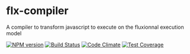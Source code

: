 # flx-compiler

A compiler to transform javascript to execute on the fluxionnal execution model

[![NPM version](https://badge.fury.io/js/flx-compiler.svg)](http://badge.fury.io/js/flx-compiler)
[![Build Status](https://travis-ci.org/etnbrd/flx-compiler.svg?branch=master)](https://travis-ci.org/etnbrd/flx-compiler)
[![Code Climate](https://codeclimate.com/github/etnbrd/flx-compiler.png)](https://codeclimate.com/github/etnbrd/flx-compiler)
[![Test Coverage](https://codeclimate.com/github/etnbrd/flx-compiler/coverage.png)](https://codeclimate.com/github/etnbrd/flx-compiler)